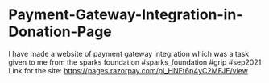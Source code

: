 # Payment-Gateway-Integration-in-Donation-Page
I have made a website of payment gateway integration which was a task given to me from the sparks foundation
#sparks_foundation #grip #sep2021
Link for the site: https://pages.razorpay.com/pl_HNFt6p4yC2MFJE/view
